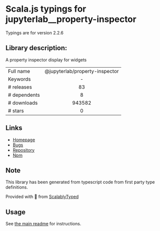 
# Scala.js typings for jupyterlab__property-inspector

Typings are for version 2.2.6

## Library description:
A property inspector display for widgets

|                    |                 |
| ------------------ | :-------------: |
| Full name          | @jupyterlab/property-inspector |
| Keywords           | - |
| # releases         | 83 |
| # dependents       | 8 |
| # downloads        | 943582 |
| # stars            | 0 |

## Links
- [Homepage](https://github.com/jupyterlab/jupyterlab)
- [Bugs](https://github.com/jupyterlab/jupyterlab/issues)
- [Repository](https://github.com/jupyterlab/jupyterlab)
- [Npm](https://www.npmjs.com/package/%40jupyterlab%2Fproperty-inspector)
    


## Note
This library has been generated from typescript code from first party type definitions.

Provided with :purple_heart: from [ScalablyTyped](https://github.com/oyvindberg/ScalablyTyped)

## Usage
See [the main readme](../../readme.md) for instructions.


